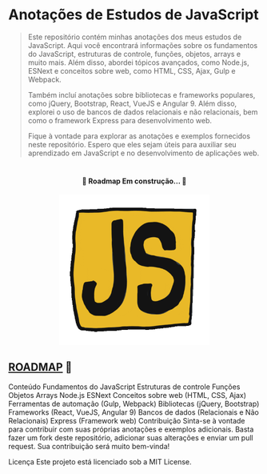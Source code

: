 # Anotações de Estudos de JavaScript

>Este repositório contém minhas anotações dos meus estudos de JavaScript. Aqui você encontrará informações sobre os fundamentos do JavaScript, estruturas de controle, funções, objetos, arrays e muito mais. Além disso, abordei tópicos avançados, como Node.js, ESNext e conceitos sobre web, como HTML, CSS, Ajax, Gulp e Webpack.
>
>Também incluí anotações sobre bibliotecas e frameworks populares, como jQuery, Bootstrap, React, VueJS e Angular 9. Além disso, explorei o uso de bancos de dados relacionais e não relacionais, bem como o framework Express para desenvolvimento web.
>
>Fique à vontade para explorar as anotações e exemplos fornecidos neste repositório. Espero que eles sejam úteis para auxiliar seu aprendizado em JavaScript e no desenvolvimento de aplicações web.


#

<h4 align="center">
	🚧  Roadmap Em construção...  🚧
</h4>

<p align="center" >
 <img height="300" src="/assets/forREADME/jsgif.gif"/>
</p>

## [ROADMAP](ROADMAP.md) 🐘

Conteúdo
Fundamentos do JavaScript
Estruturas de controle
Funções
Objetos
Arrays
Node.js
ESNext
Conceitos sobre web (HTML, CSS, Ajax)
Ferramentas de automação (Gulp, Webpack)
Bibliotecas (jQuery, Bootstrap)
Frameworks (React, VueJS, Angular 9)
Bancos de dados (Relacionais e Não Relacionais)
Express (Framework web)
Contribuição
Sinta-se à vontade para contribuir com suas próprias anotações e exemplos adicionais. Basta fazer um fork deste repositório, adicionar suas alterações e enviar um pull request. Sua contribuição será muito bem-vinda!

Licença
Este projeto está licenciado sob a MIT License.
